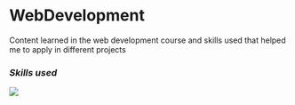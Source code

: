 # WebDevelopment
Content learned in the web development course and skills used that helped me to apply in different projects

### <i><b>Skills used</b></i>
<p align="left">
  <a href="https://skillicons.dev">
    <img src="https://skillicons.dev/icons?i=html,css,js,php,mysql,sass,mvc,fetch&perline=14" />
  </a>
</p>
